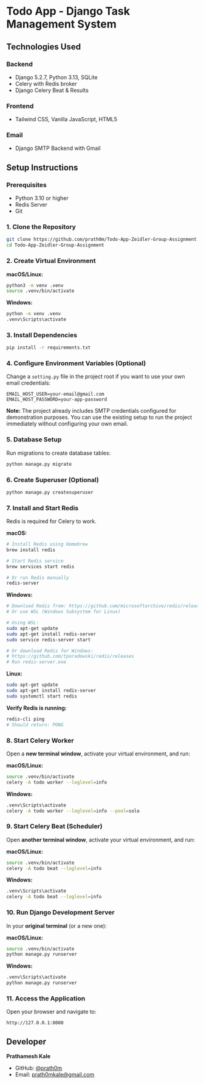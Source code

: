 # Todo App - Django Task Management System

## Technologies Used

### Backend
- Django 5.2.7, Python 3.13, SQLite
- Celery with Redis broker
- Django Celery Beat & Results

### Frontend
- Tailwind CSS, Vanilla JavaScript, HTML5

### Email
- Django SMTP Backend with Gmail


## Setup Instructions

### Prerequisites
- Python 3.10 or higher
- Redis Server
- Git

### 1. Clone the Repository

```bash
git clone https://github.com/prath0m/Todo-App-Zeidler-Group-Assignment.git
cd Todo-App-Zeidler-Group-Assignment
```

### 2. Create Virtual Environment

**macOS/Linux:**
```bash
python3 -m venv .venv
source .venv/bin/activate
```

**Windows:**
```bash
python -m venv .venv
.venv\Scripts\activate
```

### 3. Install Dependencies

```bash
pip install -r requirements.txt
```

### 4. Configure Environment Variables (Optional)

Change a `setting.py` file in the project root if you want to use your own email credentials:

```env
EMAIL_HOST_USER=your-email@gmail.com
EMAIL_HOST_PASSWORD=your-app-password
```

**Note:** The project already includes SMTP credentials configured for demonstration purposes. You can use the existing setup to run the project immediately without configuring your own email.

### 5. Database Setup

Run migrations to create database tables:

```bash
python manage.py migrate
```

### 6. Create Superuser (Optional)

```bash
python manage.py createsuperuser
```

### 7. Install and Start Redis

Redis is required for Celery to work.

**macOS:**
```bash
# Install Redis using Homebrew
brew install redis

# Start Redis service
brew services start redis

# Or run Redis manually
redis-server
```

**Windows:**
```bash
# Download Redis from: https://github.com/microsoftarchive/redis/releases
# Or use WSL (Windows Subsystem for Linux)

# Using WSL:
sudo apt-get update
sudo apt-get install redis-server
sudo service redis-server start

# Or download Redis for Windows:
# https://github.com/tporadowski/redis/releases
# Run redis-server.exe
```

**Linux:**
```bash
sudo apt-get update
sudo apt-get install redis-server
sudo systemctl start redis
```

**Verify Redis is running:**
```bash
redis-cli ping
# Should return: PONG
```

### 8. Start Celery Worker

Open a **new terminal window**, activate your virtual environment, and run:

**macOS/Linux:**
```bash
source .venv/bin/activate
celery -A todo worker --loglevel=info
```

**Windows:**
```bash
.venv\Scripts\activate
celery -A todo worker --loglevel=info --pool=solo
```

### 9. Start Celery Beat (Scheduler)

Open **another terminal window**, activate your virtual environment, and run:

**macOS/Linux:**
```bash
source .venv/bin/activate
celery -A todo beat --loglevel=info
```

**Windows:**
```bash
.venv\Scripts\activate
celery -A todo beat --loglevel=info
```

### 10. Run Django Development Server

In your **original terminal** (or a new one):

**macOS/Linux:**
```bash
source .venv/bin/activate
python manage.py runserver
```

**Windows:**
```bash
.venv\Scripts\activate
python manage.py runserver
```

### 11. Access the Application

Open your browser and navigate to:
```
http://127.0.0.1:8000
```

## Developer

**Prathamesh Kale**
- GitHub: [@prath0m](https://github.com/prath0m)
- Email: prath0mkale@gmail.com